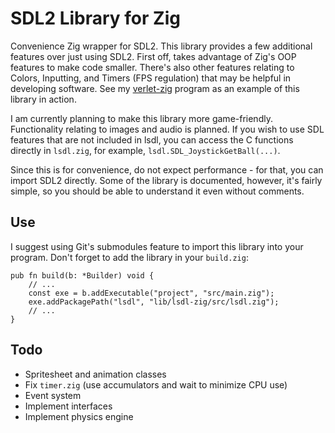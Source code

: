 # SDL2 Library for Zig

Convenience Zig wrapper for SDL2. This library provides a few additional features over just using SDL2. First off, takes advantage of Zig's OOP features to make code smaller. There's also other features relating to Colors, Inputting, and Timers (FPS regulation) that may be helpful in developing software. See my [verlet-zig](https://github.com/Leguu/verlet-zig) program as an example of this library in action. 

I am currently planning to make this library more game-friendly. Functionality relating to images and audio is planned. If you wish to use SDL features that are not included in lsdl, you can access the C functions directly in `lsdl.zig`, for example, `lsdl.SDL_JoystickGetBall(...)`.

Since this is for convenience, do not expect performance - for that, you can import SDL2 directly. Some of the library is documented, however, it's fairly simple, so you should be able to understand it even without comments.

## Use

I suggest using Git's submodules feature to import this library into your program. Don't forget to add the library in your `build.zig`:

```zig
pub fn build(b: *Builder) void {
    // ...
    const exe = b.addExecutable("project", "src/main.zig");
    exe.addPackagePath("lsdl", "lib/lsdl-zig/src/lsdl.zig");
    // ...
}
```

## Todo

- Spritesheet and animation classes
- Fix `timer.zig` (use accumulators and wait to minimize CPU use)
- Event system
- Implement interfaces
- Implement physics engine